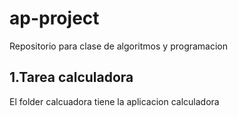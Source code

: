 # ap-project
Repositorio para clase de algoritmos y programacion  

## 1.Tarea calculadora
El folder calcuadora tiene la aplicacion calculadora 
